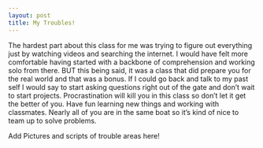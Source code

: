 ```yaml
---
layout: post
title: My Troubles!
---
```


The hardest part about this class for me was trying to figure out everything just by watching videos and searching the internet. I would have felt more comfortable having started with a backbone of comprehension and working solo from there. BUT this being said, it was a class that did prepare you for the real world and that was a bonus. If I could go back and talk to my past self I would say to start asking questions right out of the gate and don’t wait to start projects. Procrastination will kill you in this class so don’t let it get the better of you. Have fun learning new things and working with classmates. Nearly all of you are in the same boat so it’s kind of nice to team up to solve problems. 

Add Pictures and scripts of trouble areas here!
